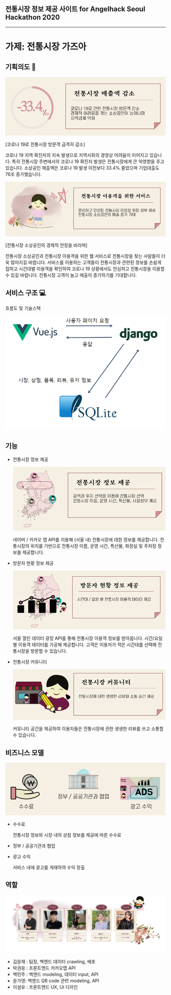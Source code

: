 ## 전통시장 정보 제공 사이트 for Angelhack Seoul Hackathon 2020

---

# 가제: 전통시장 가즈아



## 기획의도 :money_with_wings:

![전통시장 매출액 감소](./docs/imgs/1.png)

[코로나 19로 전통시장 방문객 급격히 감소]

코로나 19 지역 확진자의 지속 발생으로 지역사회의 경영상 어려움이 이어지고 있습니다. 특히 전통시장 주변에서의 코로나 19 확진자 발생은 전통시장에게 큰 악영향을 주고 있습니다. 소상공인 매출액은 코로나 19 발생 이전보다 33.4% 줄었으며 기업대출도 76조 증가했습니다.

![전통시장 이용객을 위한 서비스](./docs/imgs/2.png)

[전통시장 소상공인의 경제적 안정을 바라며]

전통시장 소상공인과 전통시장 이용객을 위한 웹 서비스로 전통시장을 찾는 사람들이 더욱 많아지길 바랍니다. 서비스를 이용하는 고객들이 전통시장과 관련된 정보를 손쉽게 접하고 시간대별 이용객을 확인하여 코로나 19 상황에서도 안심하고 전통시장을 이용할 수 있길 바랍니다. 전통시장 고객이 늘고 매출이 증가하기를 기대합니다.



## 서비스 구조 :computer:

흐름도 및 기술스택

![](./docs/data-flow.png)



## 기능

* 전통시장 정보 제공

  ![전통시장 정보 제공](./docs/imgs/4.png)

  네이버 / 카카오 맵 API를 이용해 (서울 내) 전통시장에 대한 정보를 제공합니다. 전통시장의 위치를 기반으로 전통시장 이름, 운영 시간, 특산물, 화장실 및 주차장 정보를 제공합니다.

* 방문자 현황 정보 제공

  ![방문자 현황 정보 제공](./docs/imgs/5.png)

  서울 열린 데이터 광장 API를 통해 전통시장 이용객 정보를 받아옵니다. 시간/요일 별 이용객 테이터를 가공해 제공합니다. 고객은 이용자가 적은 시간대를 선택해 전통시장을 방문할 수 있습니다.

* 전통시장 커뮤니티

  ![전통시장 커뮤니티](./docs/imgs/6.png)

  커뮤니티 공간을 제공하여 이용자들은 전통시장에 관한 생생한 리뷰를 쓰고  소통할 수 있습니다. 



## 비즈니스 모델

![비즈니스 모델](./docs/imgs/3.png)

* 수수료

  전통시장 정보와 시장 내의 상점 정보를 제공에 따른 수수료

* 정부 / 공공기관과 협업

* 광고 수익

  서비스 내에 광고를 게재하여 수익 창출



## 역할
![팀원](./docs/imgs/team.png)
- 김윤재 : 팀장, 백엔드 데이터 crawling, 배포
- 박권응 : 프론트엔드 카카오맵 API
- 백민주 : 백엔드 modeling, 데이터 input, API
- 윤가영: 백엔드 QR code 관련 modeling, API
- 이설유 : 프론트엔드 UX, UI 디자인
